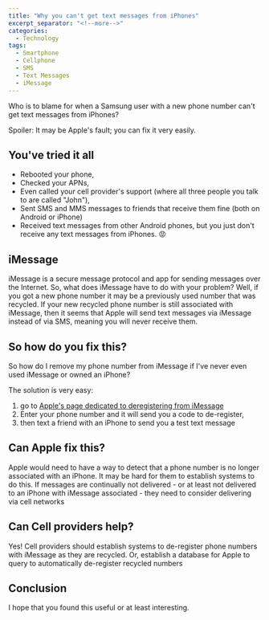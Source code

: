 ```yaml
---
title: "Why you can't get text messages from iPhones"
excerpt_separator: "<!--more-->"
categories:
  - Technology
tags:
  - Smartphone  
  - Cellphone
  - SMS
  - Text Messages
  - iMessage
---
```


Who is to blame for when a Samsung user with a new phone number can't get text messages from iPhones?

<!--more-->
Spoiler: It may be Apple's fault; you can fix it very easily.

## You've tried it all
* Rebooted your phone, 
* Checked your APNs,
* Even called your cell provider's support (where all three people you talk to are called "John"),
* Sent SMS and MMS messages to friends that receive them fine (both on Android or iPhone)
* Received text messages from other Android phones,
but you just don't receive any text messages from iPhones. 😡

## iMessage 

iMessage is a secure message protocol and app for sending messages over the Internet. So, what does iMessage have to do with your problem? Well, if you got a new phone number it may be a previously used number that was recycled. If your new recycled phone number is still associated with iMessage, then it seems that Apple will send text messages via iMessage instead of via SMS, meaning you will never receive them.

## So how do you fix this?

So how do I remove my phone number from iMessage if I've never even used iMessage or owned an iPhone? 

The solution is very easy: 
1. go to [Apple's page dedicated to deregistering from iMessage](https://selfsolve.apple.com/deregister-imessage)
2. Enter your phone number and it will send you a code to de-register, 
3. then text a friend with an iPhone to send you a test text message

## Can Apple fix this?

Apple would need to have a way to detect that a phone number is no longer associated with an iPhone. It may be hard for them to establish systems to do this. If messages are continually not delivered - or at least not delivered to an iPhone with iMessage associated - they need to consider delivering via cell networks

## Can Cell providers help?

Yes! Cell providers should establish systems to de-register phone numbers with iMessage as they are recycled. Or, establish a database for Apple to query to automatically de-register recycled numbers

## Conclusion
I hope that you found this useful or at least interesting. 